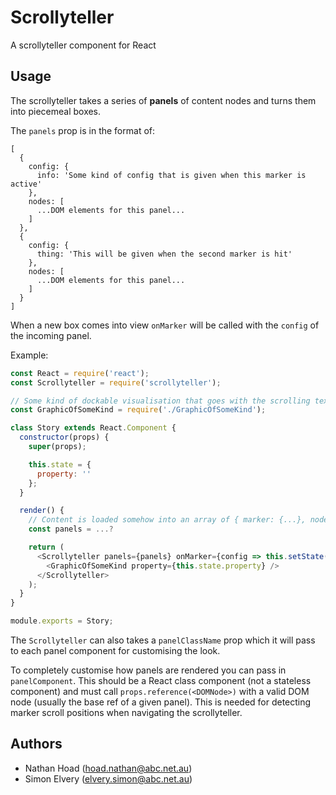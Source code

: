 # Scrollyteller

A scrollyteller component for React

## Usage

The scrollyteller takes a series of **panels** of content nodes and turns them into piecemeal boxes.

The `panels` prop is in the format of:

```
[
  {
    config: {
      info: 'Some kind of config that is given when this marker is active'
    },
    nodes: [
      ...DOM elements for this panel...
    ]
  },
  {
    config: {
      thing: 'This will be given when the second marker is hit'
    },
    nodes: [
      ...DOM elements for this panel...
    ]
  }
]
```

When a new box comes into view `onMarker` will be called with the `config` of the incoming panel.

Example:

```javascript
const React = require('react');
const Scrollyteller = require('scrollyteller');

// Some kind of dockable visualisation that goes with the scrolling text
const GraphicOfSomeKind = require('./GraphicOfSomeKind');

class Story extends React.Component {
  constructor(props) {
    super(props);

    this.state = {
      property: ''
    };
  }

  render() {
    // Content is loaded somehow into an array of { marker: {...}, nodes: [...DOMNodes] }
    const panels = ...?

    return (
      <Scrollyteller panels={panels} onMarker={config => this.setState(state => ({ property: config.thing }))}>
        <GraphicOfSomeKind property={this.state.property} />
      </Scrollyteller>
    );
  }
}

module.exports = Story;
```

The `Scrollyteller` can also takes a `panelClassName` prop which it will pass to each panel component for customising the look.

To completely customise how panels are rendered you can pass in `panelComponent`. This should be a React class component (not a stateless component) and must call `props.reference(<DOMNode>)` with a valid DOM node (usually the base ref of a given panel). This is needed for detecting marker scroll positions when navigating the scrollyteller.

## Authors

* Nathan Hoad ([hoad.nathan@abc.net.au](mailto:hoad.nathan@abc.net.au))
* Simon Elvery ([elvery.simon@abc.net.au](mailto:elvery.simon@abc.net.au))
